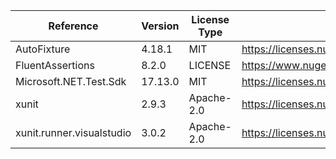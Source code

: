  | Reference                 | Version | License Type | License                                                       | 
 | ------------------------- | ------- | ------------ | ------------------------------------------------------------- | 
 | AutoFixture               | 4.18.1  | MIT          | https://licenses.nuget.org/MIT                                | 
 | FluentAssertions          | 8.2.0   | LICENSE      | https://www.nuget.org/packages/FluentAssertions/8.2.0/License | 
 | Microsoft.NET.Test.Sdk    | 17.13.0 | MIT          | https://licenses.nuget.org/MIT                                | 
 | xunit                     | 2.9.3   | Apache-2.0   | https://licenses.nuget.org/Apache-2.0                         | 
 | xunit.runner.visualstudio | 3.0.2   | Apache-2.0   | https://licenses.nuget.org/Apache-2.0                         | 
